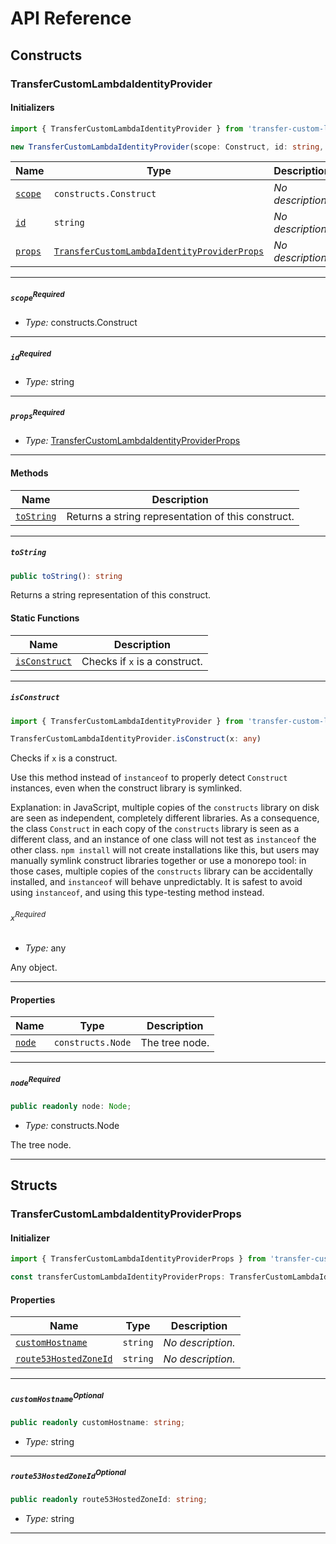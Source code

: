 # API Reference <a name="API Reference" id="api-reference"></a>

## Constructs <a name="Constructs" id="Constructs"></a>

### TransferCustomLambdaIdentityProvider <a name="TransferCustomLambdaIdentityProvider" id="transfer-custom-lambda-identity-provider.TransferCustomLambdaIdentityProvider"></a>

#### Initializers <a name="Initializers" id="transfer-custom-lambda-identity-provider.TransferCustomLambdaIdentityProvider.Initializer"></a>

```typescript
import { TransferCustomLambdaIdentityProvider } from 'transfer-custom-lambda-identity-provider'

new TransferCustomLambdaIdentityProvider(scope: Construct, id: string, props: TransferCustomLambdaIdentityProviderProps)
```

| **Name** | **Type** | **Description** |
| --- | --- | --- |
| <code><a href="#transfer-custom-lambda-identity-provider.TransferCustomLambdaIdentityProvider.Initializer.parameter.scope">scope</a></code> | <code>constructs.Construct</code> | *No description.* |
| <code><a href="#transfer-custom-lambda-identity-provider.TransferCustomLambdaIdentityProvider.Initializer.parameter.id">id</a></code> | <code>string</code> | *No description.* |
| <code><a href="#transfer-custom-lambda-identity-provider.TransferCustomLambdaIdentityProvider.Initializer.parameter.props">props</a></code> | <code><a href="#transfer-custom-lambda-identity-provider.TransferCustomLambdaIdentityProviderProps">TransferCustomLambdaIdentityProviderProps</a></code> | *No description.* |

---

##### `scope`<sup>Required</sup> <a name="scope" id="transfer-custom-lambda-identity-provider.TransferCustomLambdaIdentityProvider.Initializer.parameter.scope"></a>

- *Type:* constructs.Construct

---

##### `id`<sup>Required</sup> <a name="id" id="transfer-custom-lambda-identity-provider.TransferCustomLambdaIdentityProvider.Initializer.parameter.id"></a>

- *Type:* string

---

##### `props`<sup>Required</sup> <a name="props" id="transfer-custom-lambda-identity-provider.TransferCustomLambdaIdentityProvider.Initializer.parameter.props"></a>

- *Type:* <a href="#transfer-custom-lambda-identity-provider.TransferCustomLambdaIdentityProviderProps">TransferCustomLambdaIdentityProviderProps</a>

---

#### Methods <a name="Methods" id="Methods"></a>

| **Name** | **Description** |
| --- | --- |
| <code><a href="#transfer-custom-lambda-identity-provider.TransferCustomLambdaIdentityProvider.toString">toString</a></code> | Returns a string representation of this construct. |

---

##### `toString` <a name="toString" id="transfer-custom-lambda-identity-provider.TransferCustomLambdaIdentityProvider.toString"></a>

```typescript
public toString(): string
```

Returns a string representation of this construct.

#### Static Functions <a name="Static Functions" id="Static Functions"></a>

| **Name** | **Description** |
| --- | --- |
| <code><a href="#transfer-custom-lambda-identity-provider.TransferCustomLambdaIdentityProvider.isConstruct">isConstruct</a></code> | Checks if `x` is a construct. |

---

##### `isConstruct` <a name="isConstruct" id="transfer-custom-lambda-identity-provider.TransferCustomLambdaIdentityProvider.isConstruct"></a>

```typescript
import { TransferCustomLambdaIdentityProvider } from 'transfer-custom-lambda-identity-provider'

TransferCustomLambdaIdentityProvider.isConstruct(x: any)
```

Checks if `x` is a construct.

Use this method instead of `instanceof` to properly detect `Construct`
instances, even when the construct library is symlinked.

Explanation: in JavaScript, multiple copies of the `constructs` library on
disk are seen as independent, completely different libraries. As a
consequence, the class `Construct` in each copy of the `constructs` library
is seen as a different class, and an instance of one class will not test as
`instanceof` the other class. `npm install` will not create installations
like this, but users may manually symlink construct libraries together or
use a monorepo tool: in those cases, multiple copies of the `constructs`
library can be accidentally installed, and `instanceof` will behave
unpredictably. It is safest to avoid using `instanceof`, and using
this type-testing method instead.

###### `x`<sup>Required</sup> <a name="x" id="transfer-custom-lambda-identity-provider.TransferCustomLambdaIdentityProvider.isConstruct.parameter.x"></a>

- *Type:* any

Any object.

---

#### Properties <a name="Properties" id="Properties"></a>

| **Name** | **Type** | **Description** |
| --- | --- | --- |
| <code><a href="#transfer-custom-lambda-identity-provider.TransferCustomLambdaIdentityProvider.property.node">node</a></code> | <code>constructs.Node</code> | The tree node. |

---

##### `node`<sup>Required</sup> <a name="node" id="transfer-custom-lambda-identity-provider.TransferCustomLambdaIdentityProvider.property.node"></a>

```typescript
public readonly node: Node;
```

- *Type:* constructs.Node

The tree node.

---


## Structs <a name="Structs" id="Structs"></a>

### TransferCustomLambdaIdentityProviderProps <a name="TransferCustomLambdaIdentityProviderProps" id="transfer-custom-lambda-identity-provider.TransferCustomLambdaIdentityProviderProps"></a>

#### Initializer <a name="Initializer" id="transfer-custom-lambda-identity-provider.TransferCustomLambdaIdentityProviderProps.Initializer"></a>

```typescript
import { TransferCustomLambdaIdentityProviderProps } from 'transfer-custom-lambda-identity-provider'

const transferCustomLambdaIdentityProviderProps: TransferCustomLambdaIdentityProviderProps = { ... }
```

#### Properties <a name="Properties" id="Properties"></a>

| **Name** | **Type** | **Description** |
| --- | --- | --- |
| <code><a href="#transfer-custom-lambda-identity-provider.TransferCustomLambdaIdentityProviderProps.property.customHostname">customHostname</a></code> | <code>string</code> | *No description.* |
| <code><a href="#transfer-custom-lambda-identity-provider.TransferCustomLambdaIdentityProviderProps.property.route53HostedZoneId">route53HostedZoneId</a></code> | <code>string</code> | *No description.* |

---

##### `customHostname`<sup>Optional</sup> <a name="customHostname" id="transfer-custom-lambda-identity-provider.TransferCustomLambdaIdentityProviderProps.property.customHostname"></a>

```typescript
public readonly customHostname: string;
```

- *Type:* string

---

##### `route53HostedZoneId`<sup>Optional</sup> <a name="route53HostedZoneId" id="transfer-custom-lambda-identity-provider.TransferCustomLambdaIdentityProviderProps.property.route53HostedZoneId"></a>

```typescript
public readonly route53HostedZoneId: string;
```

- *Type:* string

---



